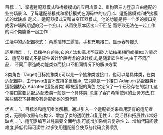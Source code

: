 
目标：
1、掌握适配器模式和桥接模式的应用场景
2、重构第三方登录自由适配的业务场景
3、了解适配器模式和桥接模式在源码中的应用
4、适配器模式和桥接模式的优缺点
定义：
  适配器模式又叫做变压器模式，他的功能是将一个类的接口变成客户端所期望的另一个接口，从而使原本因接口不匹配
而导致无法在一起工作的两个类能够一起工作

生活中的适配器模式：
两脚插转三脚插，手机充电接口，显示器转接头

适用场景：
1、已经存在的类,它的方法和需求不匹配(方法结果相同或相似)的情况
2、适配器模式不是软件设计阶段考虑的设计模式,是随着软件维护,由于不同产品、
   不同厂家造成功能类似而接口不相同情况下的解决方案

3类角色:
 Target(目标抽象类);可以是一个抽象类或接口，也可以是具体类，在类适配器中，由于java语言不支持多重继承,
                  它只能是一个接口
 Adapter(适配器类):适配器核心
 Adaptee(适配者类):即被适配的角色,它定义了一个已经存在的接口,这个接口需要适配,适配者类一般是一个具体类,
        包含了客户希望使用的业务方法,在某些情况下甚至没有适配者类的源代码

优点：
1、目标类和适配者类解耦，通过引入一个适配者类来重用现有的适配者类，无须修改原有结构
2、增加了类的透明性和复用性
3、灵活性和拓展性非常好
缺点：
1、适配器编写过程需要全面考虑,可能增加系统的复杂性
2、增加代码阅读难度,降低代码可读性,过多使用适配器会使系统代码变得凌乱
